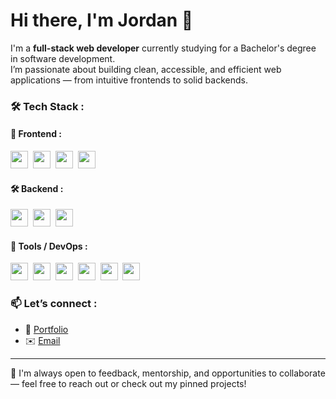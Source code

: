 # Hi there, I'm Jordan 👋

I'm a **full-stack web developer** currently studying for a Bachelor's degree in software development.  
I’m passionate about building clean, accessible, and efficient web applications — from intuitive frontends to solid backends.

### 🛠 Tech Stack :  

#### 🧩 Frontend :

<img src="https://img.shields.io/badge/React-61DAFB?logo=React&logoColor=white&style=flat" height="28" />&nbsp;  <img src="https://img.shields.io/badge/React Router-CA4245?logo=reactrouter&logoColor=white&style=flat" height="28" />&nbsp;  <img src="https://img.shields.io/badge/Redux-764ABC?logo=redux&logoColor=white&style=flat" height="28" />&nbsp;  <img src="https://img.shields.io/badge/Tailwind CSS-06B6D4?logo=tailwindcss&logoColor=white&style=flat" height="28" />

#### 🛠️ Backend :

<img src="https://img.shields.io/badge/Node.js-5FA04E?logo=nodedotjs&logoColor=white&style=flat" height="28"  />&nbsp;  <img src="https://img.shields.io/badge/Express.js-000000?logo=express&logoColor=white&style=flat" height="28"  />&nbsp;  <img src="https://img.shields.io/badge/PostgreSQL-4169E1?logo=postgresql&logoColor=white&style=flat" height="28"  />  

#### 🧰 Tools / DevOps :

<img src="https://img.shields.io/badge/Git-F05032?logo=Git&logoColor=white&style=flat" height="28"  />&nbsp;  <img src="https://img.shields.io/badge/GitHub-181717?logo=GitHub&logoColor=white&style=flat" height="28"  />&nbsp;  <img src="https://img.shields.io/badge/Netlify-00C7B7?logo=netlify&logoColor=white&style=flat" height="28"  />&nbsp;  <img src="https://img.shields.io/badge/Railway-0B0D0E?logo=railway&logoColor=white&style=flat" height="28"  />&nbsp;  <img src="https://img.shields.io/badge/Render-000000?logo=render&logoColor=white&style=flat" height="28"  />&nbsp;  <img src="https://img.shields.io/badge/Supabase-3FCF8E?logo=supabase&logoColor=white&style=flat" height="28"  />

### 📫 Let’s connect :  
- 🔗 [Portfolio](https://jordandonguy.github.io/portfolio)
- ✉️ [Email](mailto:jordan.donguy@gmail.com)

---

💬 I'm always open to feedback, mentorship, and opportunities to collaborate — feel free to reach out or check out my pinned projects!
